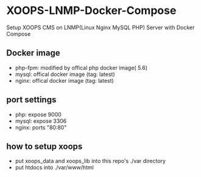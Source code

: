 # XOOPS-LNMP-Docker-Compose
Setup XOOPS CMS on LNMP(Linux Nginx MySQL PHP) Server with Docker Compose
## Docker image
* php-fpm: modified by offical php docker image( 5.6)
* mysql: offical docker image (tag: latest)
* nginx: offical docker image (tag: latest)
## port settings
* php: expose 9000
* mysql: expose 3306
* nginx: ports "80:80"
## how to setup xoops
* put xoops_data and xoops_lib into this repo's ./var directory
* put htdocs into ./var/www/html
